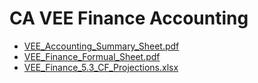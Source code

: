 # CA VEE Finance Accounting
* [VEE_Accounting_Summary_Sheet.pdf](https://github.com/Infinite-Actuary/CA_VEE_Finance_Accounting/blob/main/VEE_Finance_Formula_Sheet.pdf)
* [VEE_Finance_Formual_Sheet.pdf](https://github.com/Infinite-Actuary/CA_VEE_Finance_Accounting/blob/main/VEE_Finance_Formula_Sheet.pdf)
* [VEE_Finance_5.3_CF_Projections.xlsx](https://github.com/Infinite-Actuary/CA_VEE_Finance_Accounting/blob/main/VEE_Finance_5.3_CF_Projections.xlsx)
